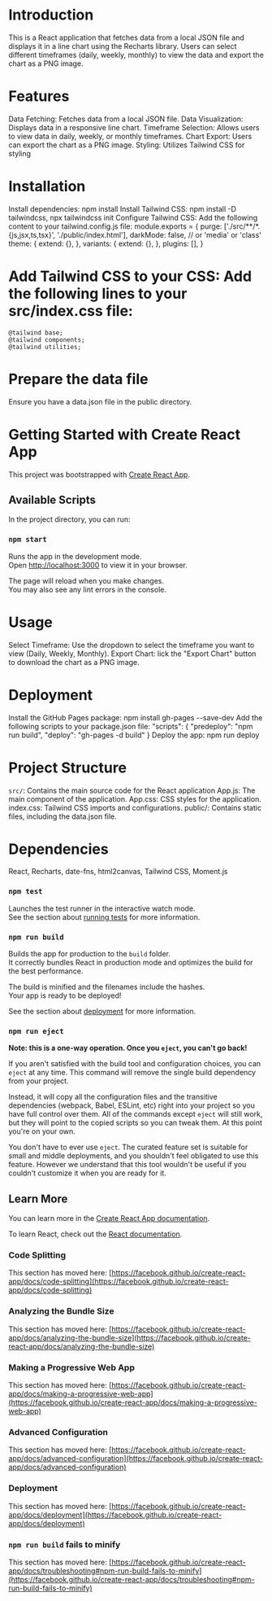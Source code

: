 # Introduction
  This is a React application that fetches data from a local JSON file and displays it in a line chart using the Recharts library. Users can select different timeframes (daily, weekly, monthly) to view the data and export the chart as a PNG image.

# Features
  Data Fetching: Fetches data from a local JSON file.
  Data Visualization: Displays data in a responsive line chart.
  Timeframe Selection: Allows users to view data in daily, weekly, or monthly timeframes.
  Chart Export: Users can export the chart as a PNG image.
  Styling: Utilizes Tailwind CSS for styling

# Installation
  Install dependencies: npm install
  Install Tailwind CSS: npm install -D tailwindcss, npx tailwindcss init
  Configure Tailwind CSS: Add the following content to your tailwind.config.js file:
    module.exports = {
  purge: ['./src/**/*.{js,jsx,ts,tsx}', './public/index.html'],
  darkMode: false, // or 'media' or 'class'
  theme: {
    extend: {},
  },
  variants: {
    extend: {},
  },
  plugins: [],
}

 # Add Tailwind CSS to your CSS: Add the following lines to your src/index.css file:
    @tailwind base;
    @tailwind components;
    @tailwind utilities;
    
# Prepare the data file 
Ensure you have a data.json file in the public directory.  

# Getting Started with Create React App

This project was bootstrapped with [Create React App](https://github.com/facebook/create-react-app).

## Available Scripts

In the project directory, you can run:

### `npm start`

Runs the app in the development mode.\
Open [http://localhost:3000](http://localhost:3000) to view it in your browser.

The page will reload when you make changes.\
You may also see any lint errors in the console.

# Usage
  Select Timeframe: Use the dropdown to select the timeframe you want to view (Daily, Weekly, Monthly).
  Export Chart: lick the "Export Chart" button to download the chart as a PNG image.
  
# Deployment
  Install the GitHub Pages package:
    npm install gh-pages --save-dev
  Add the following scripts to your package.json file:
    "scripts": {
  "predeploy": "npm run build",
  "deploy": "gh-pages -d build"
}
  Deploy the app: npm run deploy
  

# Project Structure
  `src/`: Contains the main source code for the React application
          App.js: The main component of the application.
          App.css: CSS styles for the application.
          index.css: Tailwind CSS imports and configurations.
  public/: Contains static files, including the data.json file.

# Dependencies
  React, Recharts, date-fns, html2canvas, Tailwind CSS, Moment.js

### `npm test`

Launches the test runner in the interactive watch mode.\
See the section about [running tests](https://facebook.github.io/create-react-app/docs/running-tests) for more information.

### `npm run build`

Builds the app for production to the `build` folder.\
It correctly bundles React in production mode and optimizes the build for the best performance.

The build is minified and the filenames include the hashes.\
Your app is ready to be deployed!

See the section about [deployment](https://facebook.github.io/create-react-app/docs/deployment) for more information.

### `npm run eject`

**Note: this is a one-way operation. Once you `eject`, you can't go back!**

If you aren't satisfied with the build tool and configuration choices, you can `eject` at any time. This command will remove the single build dependency from your project.

Instead, it will copy all the configuration files and the transitive dependencies (webpack, Babel, ESLint, etc) right into your project so you have full control over them. All of the commands except `eject` will still work, but they will point to the copied scripts so you can tweak them. At this point you're on your own.

You don't have to ever use `eject`. The curated feature set is suitable for small and middle deployments, and you shouldn't feel obligated to use this feature. However we understand that this tool wouldn't be useful if you couldn't customize it when you are ready for it.

## Learn More

You can learn more in the [Create React App documentation](https://facebook.github.io/create-react-app/docs/getting-started).

To learn React, check out the [React documentation](https://reactjs.org/).

### Code Splitting

This section has moved here: [https://facebook.github.io/create-react-app/docs/code-splitting](https://facebook.github.io/create-react-app/docs/code-splitting)

### Analyzing the Bundle Size

This section has moved here: [https://facebook.github.io/create-react-app/docs/analyzing-the-bundle-size](https://facebook.github.io/create-react-app/docs/analyzing-the-bundle-size)

### Making a Progressive Web App

This section has moved here: [https://facebook.github.io/create-react-app/docs/making-a-progressive-web-app](https://facebook.github.io/create-react-app/docs/making-a-progressive-web-app)

### Advanced Configuration

This section has moved here: [https://facebook.github.io/create-react-app/docs/advanced-configuration](https://facebook.github.io/create-react-app/docs/advanced-configuration)

### Deployment

This section has moved here: [https://facebook.github.io/create-react-app/docs/deployment](https://facebook.github.io/create-react-app/docs/deployment)

### `npm run build` fails to minify

This section has moved here: [https://facebook.github.io/create-react-app/docs/troubleshooting#npm-run-build-fails-to-minify](https://facebook.github.io/create-react-app/docs/troubleshooting#npm-run-build-fails-to-minify)
